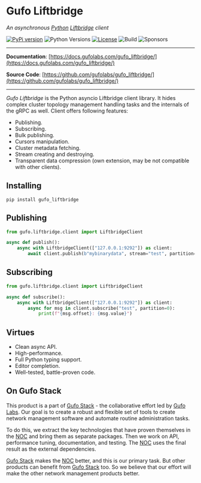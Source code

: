 # Gufo Liftbridge

*An asynchronous [Python][Python] [Liftbridge][Liftbridge] client*

[![PyPi version](https://img.shields.io/pypi/v/gufo_liftbridge.svg)](https://pypi.python.org/pypi/gufo_liftbridge/)
![Python Versions](https://img.shields.io/pypi/pyversions/gufo_liftbridge)
[![License](https://img.shields.io/badge/License-BSD_3--Clause-blue.svg)](https://opensource.org/licenses/BSD-3-Clause)
![Build](https://img.shields.io/github/workflow/status/gufolabs/gufo_liftbridge/Run%20Tests/master)
![Sponsors](https://img.shields.io/github/sponsors/gufolabs)

---

**Documentation**: [https://docs.gufolabs.com/gufo_liftbridge/](https://docs.gufolabs.com/gufo_liftbridge/)

**Source Code**: [https://github.com/gufolabs/gufo_liftbridge/](https://github.com/gufolabs/gufo_liftbridge/)

---

*Gufo Liftbridge* is the Python asyncio Liftbridge client library. It hides complex cluster
topology management handling tasks and the internals of the gRPC as well. Client offers
following features:

* Publishing.
* Subscribing.
* Bulk publishing.
* Cursors manipulation.
* Cluster metadata fetching.
* Stream creating and destroying.
* Transparent data compression (own extension, may be not compatible with other clients).

## Installing

```
pip install gufo_liftbridge
```

## Publishing

``` python
from gufo.liftbridge.client import LiftbridgeClient

async def publish():
    async with LiftbridgeClient(["127.0.0.1:9292"]) as client:
        await client.publish(b"mybinarydata", stream="test", partition=0)
```

## Subscribing

``` python
from gufo.liftbridge.client import LiftbridgeClient

async def subscribe():
    async with LiftbridgeClient(["127.0.0.1:9292"]) as client:
        async for msg in client.subscribe("test", partition=0):
            print(f"{msg.offset}: {msg.value}")
```

## Virtues

* Clean async API.
* High-performance.
* Full Python typing support.
* Editor completion.
* Well-tested, battle-proven code.

## On Gufo Stack

This product is a part of [Gufo Stack][Gufo Stack] - the collaborative effort 
led by [Gufo Labs][Gufo Labs]. Our goal is to create a robust and flexible 
set of tools to create network management software and automate 
routine administration tasks.

To do this, we extract the key technologies that have proven themselves 
in the [NOC][NOC] and bring them as separate packages. Then we work on API,
performance tuning, documentation, and testing. The [NOC][NOC] uses the final result
as the external dependencies.

[Gufo Stack][Gufo Stack] makes the [NOC][NOC] better, and this is our primary task. But other products
can benefit from [Gufo Stack][Gufo Stack] too. So we believe that our effort will make 
the other network management products better.

[Gufo Labs]: https://gufolabs.com/
[Gufo Stack]: https://gufolabs.com/products/gufo-stack/
[NOC]: https://getnoc.com/
[Python]: https://python.org/
[Liftbridge]: https://liftbridge.io/

